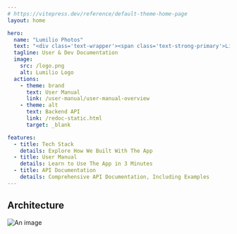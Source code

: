 ```yaml
---
# https://vitepress.dev/reference/default-theme-home-page
layout: home

hero:
  name: "Lumilio Photos"
  text: "<div class='text-wrapper'><span class='text-strong-primary'>Lightweight</span><span class='text-strong-secondary'>High-Performance</span><span class = 'text-strong-tertiary'>Open Source</span><br>Media Manage<br><span>Web App</span></div>"
  tagline: User & Dev Documentation
  image:
    src: /logo.png
    alt: Lumilio Logo
  actions:
    - theme: brand
      text: User Manual
      link: /user-manual/user-manual-overview
    - theme: alt
      text: Backend API
      link: /redoc-static.html
      target: _blank

features:
  - title: Tech Stack
    details: Explore How We Built With The App
  - title: User Manual
    details: Learn to Use The App in 3 Minutes
  - title: API Documentation
    details: Comprehensive API Documentation, Including Examples
---
```


## Architecture

![An image](/Lumilio-Photos.png)
